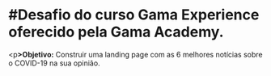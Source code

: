 <h1>#Desafio do curso Gama Experience oferecido pela Gama Academy.</h1>

<p<b>>Objetivo:</b> Construir uma landing page com as 6 melhores notícias sobre o COVID-19 na sua opinião.</p>

